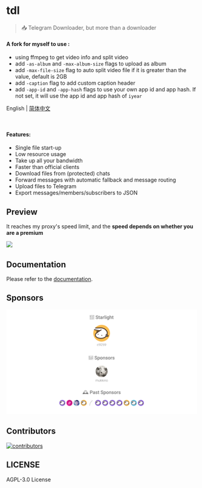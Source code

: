 # tdl

<img align="right" src="docs/assets/img/logo.png" height="280" alt="">

> 📥 Telegram Downloader, but more than a downloader

#### A fork for myself to use :
- using ffmpeg to get video info and split video
- add `-as-album` and `-max-album-size` flags to upload as album
- add `-max-file-size` flag to auto split video file if it is greater than the value, default is 2GB
- add `-caption` flag to add custom caption header
- add `-app-id` and `-app-hash` flags to use your own app id and app hash. If not set, it will use the app id and app hash of `iyear`

English | <a href="README_zh.md">简体中文</a>

<p>
<img src="https://img.shields.io/github/go-mod/go-version/iyear/tdl?style=flat-square" alt="">
<img src="https://img.shields.io/github/license/iyear/tdl?style=flat-square" alt="">
<img src="https://img.shields.io/github/actions/workflow/status/iyear/tdl/master.yml?branch=master&amp;style=flat-square" alt="">
<img src="https://img.shields.io/github/v/release/iyear/tdl?color=red&amp;style=flat-square" alt="">
<img src="https://img.shields.io/github/downloads/iyear/tdl/total?style=flat-square" alt="">
</p>

#### Features:
- Single file start-up
- Low resource usage
- Take up all your bandwidth
- Faster than official clients
- Download files from (protected) chats
- Forward messages with automatic fallback and message routing
- Upload files to Telegram
- Export messages/members/subscribers to JSON

## Preview

It reaches my proxy's speed limit, and the **speed depends on whether you are a premium**

![](docs/assets/img/preview.gif)

## Documentation

Please refer to the [documentation](https://docs.iyear.me/tdl/).

## Sponsors

![](https://raw.githubusercontent.com/iyear/sponsor/master/sponsors.svg)

## Contributors
<a href="https://github.com/lshcx/tdl/graphs/contributors">
  <img src="https://contrib.rocks/image?repo=iyear/tdl&max=750&columns=20" alt="contributors"/>
</a>

## LICENSE

AGPL-3.0 License
